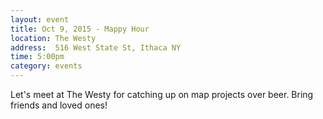 ```yaml
---
layout: event
title: Oct 9, 2015 - Mappy Hour
location: The Westy
address:  516 West State St, Ithaca NY
time: 5:00pm
category: events
---
```


Let's meet at The Westy for catching up on map projects over beer.  Bring friends and loved ones!
